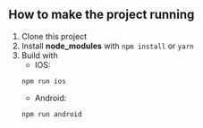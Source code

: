 ## How to make the project running
1. Clone this project
2. Install **node_modules** with `npm install` or `yarn`
3. Build with
    - IOS:
    ```
    npm run ios
    ```
    - Android:
    ```
    npm run android
    ```